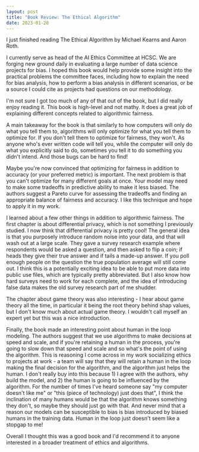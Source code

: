 ```yaml
---
layout: post
title: "Book Review: The Ethical Algorithm"
date: 2023-01-28
---
```


I just finished reading The Ethical Algorithm by Michael Kearns and Aaron Roth.

I currently serve as head of the AI Ethics Committee at HCSC. We are forging new ground daily in evaluating a large number of data science projects for bias. I hoped this book would help provide some insight into the practical problems the committee faces, including how to explain the need for bias analysis, how to perform a bias analysis in different scenarios, or be a source I could cite as projects had questions on our methodology. 

I'm not sure I got too much of any of that out of the book, but I did really enjoy reading it. This book is high-level and not mathy. It does a great job of explaining different concepts related to algorithmic fairness.

A main takeaway for the book is that similarly to how computers will only do what you tell them to, algorithms will only optimize for what you tell them to optimize for. If you don't tell them to optimize for fairness, they won't. As anyone who's ever written code will tell you, while the computer will only do what you explicitly said to do, sometimes you tell it to do something you didn't intend. And those bugs can be hard to find! 

Maybe you're now convinced that optimizing for fairness in addition to accuracy (or your preferred metric) is important. The next problem is that you can't optimize for many different goals at once. Your model may need to make some tradeoffs in predictive ability to make it less biased. The authors suggest a Pareto curve for assessing the tradeoffs and finding an appropriate balance of fairness and accuracy. I like this technique and hope to apply it in my work.

I learned about a few other things in addition to algorithmic fairness. The first chapter is about differential privacy, which is not something I previously studied. I now think that differential privacy is pretty cool! The general idea is that you purposely introduce random noise into your data, and that will wash out at a large scale. They gave a survey research example where respondents would be asked a question, and then asked to flip a coin; if heads they give their true answer and if tails a made-up answer. If you poll enough people on the question the true population average will still come out. I think this is a potentially exciting idea to be able to put more data into public use files, which are typically pretty abbreviated. But I also know how hard surveys need to work for each complete, and the idea of introducing false data makes the old survey research part of me shudder.

The chapter about game theory was also interesting - I hear about game theory all the time, in particular it being the root theory behind shap values, but I don't know much about actual game theory. I wouldn't call myself an expert yet but this was a nice introduction.

Finally, the book made an interesting point about human in the loop modeling. The authors suggest that we use algorithms to make decisions at speed and scale, and if you're retaining a human in the process, you're going to slow down that speed and scale and so what's the point of using the algorithm. This is reasoning I come across in my work socializing ethics to projects at work - a team will say that they will retain a human in the loop making the final decision for the algorithm, and the algorithm just helps the human. I don't really buy into this because 1) I agree with the authors, why build the model, and 2) the human is going to be influenced by the algorithm. For the number of times I've heard someone say "my computer doesn't like me" or "this (piece of technology) just does that", I think the inclination of many humans would be that the algorithm knows something they don't, so maybe they should just go with that. And never mind that a reason our models can be susceptible to bias is bias introduced by biased humans in the training data. Human in the loop just doesn't seem like a stopgap to me!

Overall I thought this was a good book and I'd recommend it to anyone interested in a broader treatment of ethics and algorithms.
